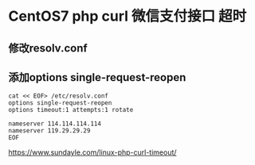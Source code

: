 # CentOS7 php curl 微信支付接口 超时

## 修改resolv.conf 

## 添加options single-request-reopen

```
cat << EOF> /etc/resolv.conf
options single-request-reopen
options timeout:1 attempts:1 rotate

nameserver 114.114.114.114
nameserver 119.29.29.29
EOF
```

https://www.sundayle.com/linux-php-curl-timeout/

